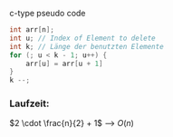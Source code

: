 c-type pseudo code
```c
int arr[n];
int u; // Index of Element to delete
int k; // Länge der benutzten Elemente
for (; u < k - 1; u++) {
	arr[u] = arr[u + 1]
}
k --;

```
### Laufzeit:
$2 \cdot \frac{n}{2} + 1$ --> $O(n)$ 
